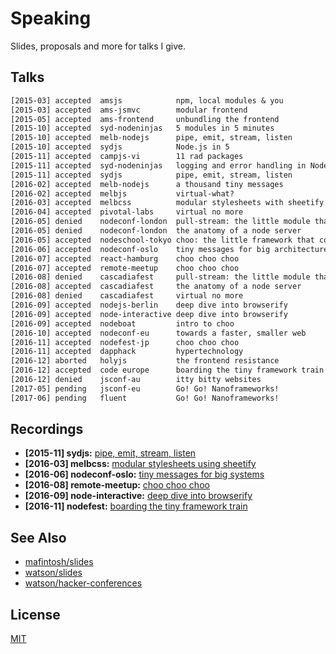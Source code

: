 # Speaking
Slides, proposals and more for talks I give.

## Talks
```txt
[2015-03] accepted  amsjs            npm, local modules & you
[2015-03] accepted  ams-jsmvc        modular frontend
[2015-05] accepted  ams-frontend     unbundling the frontend
[2015-10] accepted  syd-nodeninjas   5 modules in 5 minutes
[2015-10] accepted  melb-nodejs      pipe, emit, stream, listen
[2015-10] accepted  sydjs            Node.js in 5
[2015-11] accepted  campjs-vi        11 rad packages
[2015-11] accepted  syd-nodeninjas   logging and error handling in Node.js
[2015-11] accepted  sydjs            pipe, emit, stream, listen
[2016-02] accepted  melb-nodejs      a thousand tiny messages
[2016-02] accepted  melbjs           virtual-what?
[2016-03] accepted  melbcss          modular stylesheets with sheetify
[2016-04] accepted  pivotal-labs     virtual no more
[2016-05] denied    nodeconf-london  pull-stream: the little module that could
[2016-05] denied    nodeconf-london  the anatomy of a node server
[2016-05] accepted  nodeschool-tokyo choo: the little framework that could
[2016-06] accepted  nodeconf-oslo    tiny messages for big architectures
[2016-07] accepted  react-hamburg    choo choo choo
[2016-07] accepted  remote-meetup    choo choo choo
[2016-08] denied    cascadiafest     pull-stream: the little module that could
[2016-08] accepted  cascadiafest     the anatomy of a node server
[2016-08] denied    cascadiafest     virtual no more
[2016-09] accepted  nodejs-berlin    deep dive into browserify
[2016-09] accepted  node-interactive deep dive into browserify
[2016-09] accepted  nodeboat         intro to choo
[2016-10] accepted  nodeconf-eu      towards a faster, smaller web
[2016-11] accepted  nodefest-jp      choo choo choo
[2016-11] accepted  dapphack         hypertechnology
[2016-12] aborted   holyjs           the frontend resistance
[2016-12] accepted  code europe      boarding the tiny framework train
[2016-12] denied    jsconf-au        itty bitty websites
[2017-05] pending   jsconf-eu        Go! Go! Nanoframeworks!
[2017-06] pending   fluent           Go! Go! Nanoframeworks!
```

## Recordings
- __\[2015-11\] sydjs:__ [pipe, emit, stream, listen](https://www.youtube.com/watch?v=QWtG_A0nihQ)
- __\[2016-03\] melbcss:__ [modular stylesheets using sheetify](https://www.youtube.com/watch?v=LKie2UgUJgU)
- __\[2016-06\] nodeconf-oslo:__ [tiny messages for big systems](https://opbeat.com/events/nodeconf-oslo-2016/#tiny-messages-for-big-architectures)
- __\[2016-08\] remote-meetup:__ [choo choo choo](https://www.bigmarker.com/remote-meetup/Javascript-Remote-Meetup-Cycle-and-Choo)
- __\[2016-09\] node-interactive:__ [deep dive into browserify](https://www.youtube.com/watch?v=-LCLeV7swkA)
- __\[2016-11\] nodefest:__ [boarding the tiny framework train](https://www.youtube.com/watch?v=q0K9eMP5fwU)

## See Also
- [mafintosh/slides](https://github.com/mafintosh/slides)
- [watson/slides](https://github.com/watson/talks)
- [watson/hacker-conferences](https://github.com/watson/hacker-conferences)

## License
[MIT](https://tldrlegal.com/license/mit-license)
